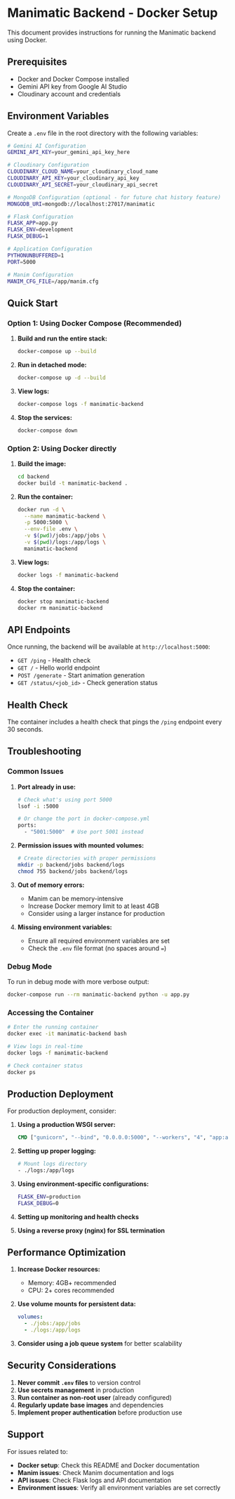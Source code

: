 # Manimatic Backend - Docker Setup

This document provides instructions for running the Manimatic backend using Docker.

## Prerequisites

- Docker and Docker Compose installed
- Gemini API key from Google AI Studio
- Cloudinary account and credentials

## Environment Variables

Create a `.env` file in the root directory with the following variables:

```bash
# Gemini AI Configuration
GEMINI_API_KEY=your_gemini_api_key_here

# Cloudinary Configuration
CLOUDINARY_CLOUD_NAME=your_cloudinary_cloud_name
CLOUDINARY_API_KEY=your_cloudinary_api_key
CLOUDINARY_API_SECRET=your_cloudinary_api_secret

# MongoDB Configuration (optional - for future chat history feature)
MONGODB_URI=mongodb://localhost:27017/manimatic

# Flask Configuration
FLASK_APP=app.py
FLASK_ENV=development
FLASK_DEBUG=1

# Application Configuration
PYTHONUNBUFFERED=1
PORT=5000

# Manim Configuration
MANIM_CFG_FILE=/app/manim.cfg
```

## Quick Start

### Option 1: Using Docker Compose (Recommended)

1. **Build and run the entire stack:**

   ```bash
   docker-compose up --build
   ```

2. **Run in detached mode:**

   ```bash
   docker-compose up -d --build
   ```

3. **View logs:**

   ```bash
   docker-compose logs -f manimatic-backend
   ```

4. **Stop the services:**
   ```bash
   docker-compose down
   ```

### Option 2: Using Docker directly

1. **Build the image:**

   ```bash
   cd backend
   docker build -t manimatic-backend .
   ```

2. **Run the container:**

   ```bash
   docker run -d \
     --name manimatic-backend \
     -p 5000:5000 \
     --env-file .env \
     -v $(pwd)/jobs:/app/jobs \
     -v $(pwd)/logs:/app/logs \
     manimatic-backend
   ```

3. **View logs:**

   ```bash
   docker logs -f manimatic-backend
   ```

4. **Stop the container:**
   ```bash
   docker stop manimatic-backend
   docker rm manimatic-backend
   ```

## API Endpoints

Once running, the backend will be available at `http://localhost:5000`:

- `GET /ping` - Health check
- `GET /` - Hello world endpoint
- `POST /generate` - Start animation generation
- `GET /status/<job_id>` - Check generation status

## Health Check

The container includes a health check that pings the `/ping` endpoint every 30 seconds.

## Troubleshooting

### Common Issues

1. **Port already in use:**

   ```bash
   # Check what's using port 5000
   lsof -i :5000

   # Or change the port in docker-compose.yml
   ports:
     - "5001:5000"  # Use port 5001 instead
   ```

2. **Permission issues with mounted volumes:**

   ```bash
   # Create directories with proper permissions
   mkdir -p backend/jobs backend/logs
   chmod 755 backend/jobs backend/logs
   ```

3. **Out of memory errors:**

   - Manim can be memory-intensive
   - Increase Docker memory limit to at least 4GB
   - Consider using a larger instance for production

4. **Missing environment variables:**
   - Ensure all required environment variables are set
   - Check the `.env` file format (no spaces around `=`)

### Debug Mode

To run in debug mode with more verbose output:

```bash
docker-compose run --rm manimatic-backend python -u app.py
```

### Accessing the Container

```bash
# Enter the running container
docker exec -it manimatic-backend bash

# View logs in real-time
docker logs -f manimatic-backend

# Check container status
docker ps
```

## Production Deployment

For production deployment, consider:

1. **Using a production WSGI server:**

   ```dockerfile
   CMD ["gunicorn", "--bind", "0.0.0.0:5000", "--workers", "4", "app:app"]
   ```

2. **Setting up proper logging:**

   ```bash
   # Mount logs directory
   - ./logs:/app/logs
   ```

3. **Using environment-specific configurations:**

   ```bash
   FLASK_ENV=production
   FLASK_DEBUG=0
   ```

4. **Setting up monitoring and health checks**

5. **Using a reverse proxy (nginx) for SSL termination**

## Performance Optimization

1. **Increase Docker resources:**

   - Memory: 4GB+ recommended
   - CPU: 2+ cores recommended

2. **Use volume mounts for persistent data:**

   ```yaml
   volumes:
     - ./jobs:/app/jobs
     - ./logs:/app/logs
   ```

3. **Consider using a job queue system** for better scalability

## Security Considerations

1. **Never commit `.env` files** to version control
2. **Use secrets management** in production
3. **Run container as non-root user** (already configured)
4. **Regularly update base images** and dependencies
5. **Implement proper authentication** before production use

## Support

For issues related to:

- **Docker setup**: Check this README and Docker documentation
- **Manim issues**: Check Manim documentation and logs
- **API issues**: Check Flask logs and API documentation
- **Environment issues**: Verify all environment variables are set correctly
